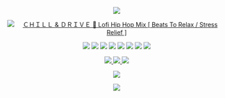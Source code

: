 <!-- <p align="center">
  <a href="https://open.spotify.com/user/31vquxt2ifie5tzb7xmnuakxgshe">
    <img src="https://novatorem-bay-eight.vercel.app/api/spotify" alt="What I'm listening to on Spotify... Loading..." />
  </a>
</p>
<h1 align="center"> What I'm listening to on Spotify... <img src="https://github.com/brudnak/brudnak/blob/main/img/spotify.gif" width="75" />
</h1> -->

<p align="center">
    <img src="https://github.com/brudnak/brudnak/blob/main/img/synthwave-container-ship.png"/>
</p>

<!-- <p align="center">
  <a href="https://youtu.be/iicfmXFALM8">
    <img src="https://github.com/brudnak/brudnak/blob/main/img/chill-drive.webp" alt="Chill Drive - Aesthetic Music ~ Lofi hip hop mix" />
  </a>
</p> -->

<p align="center">
  <a href="https://youtu.be/s2extgY8tFU">
    <img src="https://github.com/brudnak/brudnak/blob/main/img/new-chill-drive.webp" alt="ＣＨＩＬＬ & ＤＲＩＶＥ 💜 Lofi Hip Hop Mix [ Beats To Relax / Stress Relief ]" />
  </a>
</p>

<!-- Where to find these icons: https://simpleicons.org -->
<p align="center">
  <img src="https://img.shields.io/badge/-Go-00ADD8?logo=go&logoColor=white&style=flat" />
  <img src="https://img.shields.io/badge/-Kubernetes-326CE5?logo=kubernetes&logoColor=white&style=flat" />
  <img src="https://img.shields.io/badge/-Rancher-0075A8?logo=rancher&logoColor=white&style=flat" />
  <img src="https://img.shields.io/badge/-Terraform-7B42BC?logo=terraform&logoColor=white&style=flat" />
  <img src="https://img.shields.io/badge/-Amazon_AWS-232F3E?logo=amazonaws&logoColor=white&style=flat" />
  <img src="https://img.shields.io/badge/-JavaScript-F7DF1E?logo=javascript&logoColor=white&style=flat" />
  <img src="https://img.shields.io/badge/-HTML5-E34F26?logo=html5&logoColor=white&style=flat" />
  <img src="https://img.shields.io/badge/-CSS3-1572B6?logo=css3&logoColor=white&style=flat" />
</p>
<p align="center">
  <a href="https://www.linkedin.com/in/andrew-brudnak">
    <img src="https://img.shields.io/badge/-LinkedIn-0A66C2?logo=linkedin&logoColor=white&style=flat" />
  </a>
  <a href="https://gitlab.com/brudnak">
    <img src="https://img.shields.io/badge/-GitLab-FCA121?logo=gitlab&logoColor=white&style=flat" />
  </a>
  <a href="https://hub.docker.com/u/brudnak">
    <img src="https://img.shields.io/badge/-Docker_Hub-2496ED?logo=docker&logoColor=white&style=flat" />
  </a>
</p>

<p align="center">
  <img src="https://github.com/brudnak/brudnak/blob/output/github-contribution-grid-snake.svg#gh-dark-mode-only" />
</p>
<p align="center">
  <img src="https://github.com/brudnak/brudnak/blob/output/github-contribution-grid-snake.gif#gh-light-mode-only" />
</p>